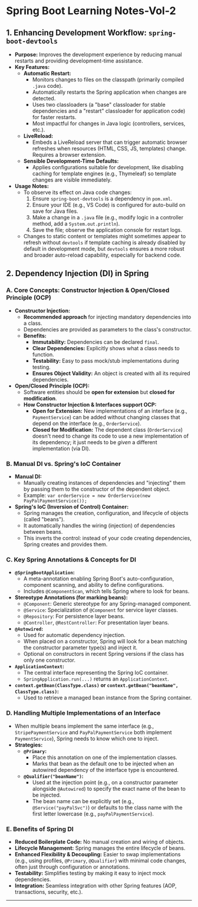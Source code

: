 # Spring Boot Learning Notes-Vol-2

## 1. Enhancing Development Workflow: `spring-boot-devtools`

* **Purpose:** Improves the development experience by reducing manual restarts and providing development-time assistance.
* **Key Features:**
    * **Automatic Restart:**
        * Monitors changes to files on the classpath (primarily compiled `.java` code).
        * Automatically restarts the Spring application when changes are detected.
        * Uses two classloaders (a "base" classloader for stable dependencies and a "restart" classloader for application code) for faster restarts.
        * Most impactful for changes in Java logic (controllers, services, etc.).
    * **LiveReload:**
        * Embeds a LiveReload server that can trigger automatic browser refreshes when resources (HTML, CSS, JS, templates) change. Requires a browser extension.
    * **Sensible Development-Time Defaults:**
        * Applies configurations suitable for development, like disabling caching for template engines (e.g., Thymeleaf) so template changes are visible immediately.
* **Usage Notes:**
    * To observe its effect on Java code changes:
        1.  Ensure `spring-boot-devtools` is a dependency in `pom.xml`.
        2.  Ensure your IDE (e.g., VS Code) is configured for auto-build on save for Java files.
        3.  Make a change in a `.java` file (e.g., modify logic in a controller method, add a `System.out.println`).
        4.  Save the file; observe the application console for restart logs.
    * Changes to static content or templates might sometimes appear to refresh without `devtools` if template caching is already disabled by default in development mode, but `devtools` ensures a more robust and broader auto-reload capability, especially for backend code.

## 2. Dependency Injection (DI) in Spring

### A. Core Concepts: Constructor Injection & Open/Closed Principle (OCP)

* **Constructor Injection:**
    * **Recommended approach** for injecting mandatory dependencies into a class.
    * Dependencies are provided as parameters to the class's constructor.
    * **Benefits:**
        * **Immutability:** Dependencies can be declared `final`.
        * **Clear Dependencies:** Explicitly shows what a class needs to function.
        * **Testability:** Easy to pass mock/stub implementations during testing.
        * **Ensures Object Validity:** An object is created with all its required dependencies.
* **Open/Closed Principle (OCP):**
    * Software entities should be **open for extension** but **closed for modification**.
    * **How Constructor Injection & Interfaces support OCP:**
        * **Open for Extension:** New implementations of an interface (e.g., `PaymentService`) can be added without changing classes that depend on the interface (e.g., `OrderService`).
        * **Closed for Modification:** The dependent class (`OrderService`) doesn't need to change its code to use a new implementation of its dependency; it just needs to be *given* a different implementation (via DI).

### B. Manual DI vs. Spring's IoC Container

* **Manual DI:**
    * Manually creating instances of dependencies and "injecting" them by passing them to the constructor of the dependent object.
    * Example: `var orderService = new OrderService(new PayPalPaymentService());`
* **Spring's IoC (Inversion of Control) Container:**
    * Spring manages the creation, configuration, and lifecycle of objects (called "beans").
    * It automatically handles the wiring (injection) of dependencies between beans.
    * This inverts the control: instead of your code creating dependencies, Spring creates and provides them.

### C. Key Spring Annotations & Concepts for DI

* **`@SpringBootApplication`:**
    * A meta-annotation enabling Spring Boot's auto-configuration, component scanning, and ability to define configurations.
    * Includes `@ComponentScan`, which tells Spring where to look for beans.
* **Stereotype Annotations (for marking beans):**
    * `@Component`: Generic stereotype for any Spring-managed component.
    * `@Service`: Specialization of `@Component` for service layer classes.
    * `@Repository`: For persistence layer beans.
    * `@Controller`, `@RestController`: For presentation layer beans.
* **`@Autowired`:**
    * Used for automatic dependency injection.
    * When placed on a constructor, Spring will look for a bean matching the constructor parameter type(s) and inject it.
    * Optional on constructors in recent Spring versions if the class has only one constructor.
* **`ApplicationContext`:**
    * The central interface representing the Spring IoC container.
    * `SpringApplication.run(...)` returns an `ApplicationContext`.
* **`context.getBean(ClassType.class)` or `context.getBean("beanName", ClassType.class)`:**
    * Used to retrieve a managed bean instance from the Spring container.

### D. Handling Multiple Implementations of an Interface

* When multiple beans implement the same interface (e.g., `StripePaymentService` and `PayPalPaymentService` both implement `PaymentService`), Spring needs to know which one to inject.
* **Strategies:**
    * **`@Primary`:**
        * Place this annotation on one of the implementation classes.
        * Marks that bean as the default one to be injected when an autowired dependency of the interface type is encountered.
    * **`@Qualifier("beanName")`:**
        * Used at the injection point (e.g., on a constructor parameter alongside `@Autowired`) to specify the exact name of the bean to be injected.
        * The bean name can be explicitly set (e.g., `@Service("payPalSvc")`) or defaults to the class name with the first letter lowercase (e.g., `payPalPaymentService`).

### E. Benefits of Spring DI

* **Reduced Boilerplate Code:** No manual creation and wiring of objects.
* **Lifecycle Management:** Spring manages the entire lifecycle of beans.
* **Enhanced Flexibility & Decoupling:** Easier to swap implementations (e.g., using profiles, `@Primary`, `@Qualifier`) with minimal code changes, often just through configuration or annotations.
* **Testability:** Simplifies testing by making it easy to inject mock dependencies.
* **Integration:** Seamless integration with other Spring features (AOP, transactions, security, etc.).

---

